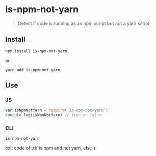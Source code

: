 # is-npm-not-yarn

> Detect if code is running as an npm script but not a yarn script.

## Install
```
npm install is-npm-not-yarn
```
or
```
yarn add is-npm-not-yarn
```

## Use

### JS
```js
var isNpmNotYarn = require('is-npm-not-yarn`)
console.log(isNpmNotYarn) // true or false
```

### CLI
```
is-npm-not-yarn
```
exit code of `0` if is npm and not yarn, else `1`
